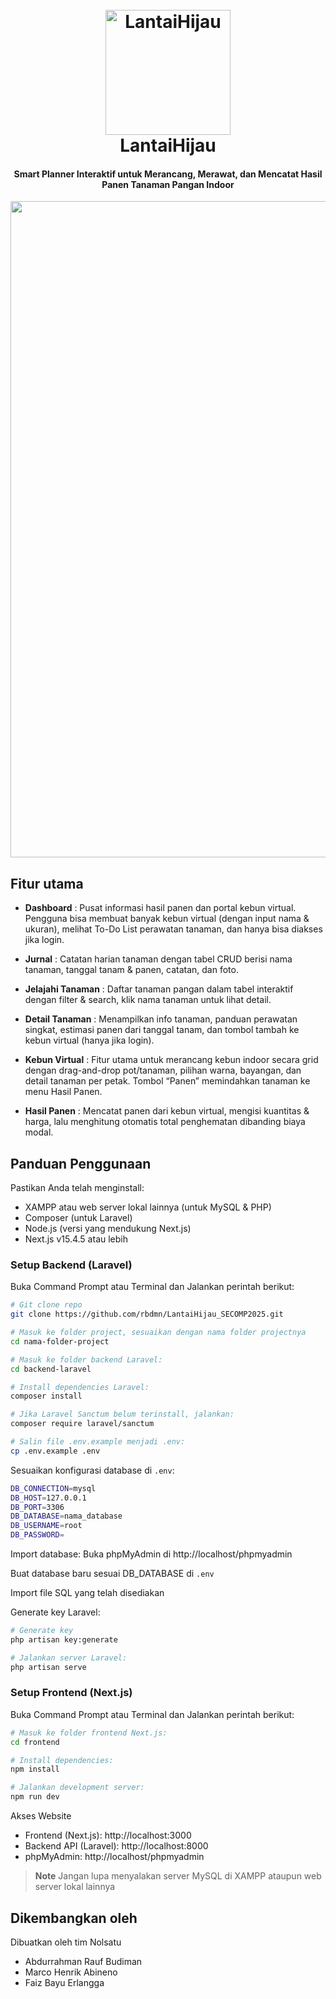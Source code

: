 
<h1 align="center">
  <br>
  <a href="http://www.amitmerchant.com/electron-markdownify"><img src="https://github.com/user-attachments/assets/e2af3f5d-c40c-4016-bf81-e14cae7902b0" alt="LantaiHijau" width="200"></a>
  <br>
  LantaiHijau
  <br>
</h1>

<h4 align="center">Smart Planner Interaktif untuk Merancang, Merawat, dan Mencatat Hasil Panen Tanaman Pangan Indoor</h4>

<img src="https://github.com/user-attachments/assets/1207a9d9-dce2-4df1-8aa5-c7b255a4b83b" height="1050" width="1050" />

## Fitur utama

* **Dashboard** : Pusat informasi hasil panen dan portal kebun virtual. Pengguna bisa membuat banyak kebun virtual (dengan input nama & ukuran), melihat To-Do List perawatan tanaman, dan hanya bisa diakses jika login.

* **Jurnal** : Catatan harian tanaman dengan tabel CRUD berisi nama tanaman, tanggal tanam & panen, catatan, dan foto.

* **Jelajahi Tanaman** : Daftar tanaman pangan dalam tabel interaktif dengan filter & search, klik nama tanaman untuk lihat detail.

* **Detail Tanaman** : Menampilkan info tanaman, panduan perawatan singkat, estimasi panen dari tanggal tanam, dan tombol tambah ke kebun virtual (hanya jika login).

* **Kebun Virtual** : Fitur utama untuk merancang kebun indoor secara grid dengan drag-and-drop pot/tanaman, pilihan warna, bayangan, dan detail tanaman per petak. Tombol “Panen” memindahkan tanaman ke menu Hasil Panen.

* **Hasil Panen** : Mencatat panen dari kebun virtual, mengisi kuantitas & harga, lalu menghitung otomatis total penghematan dibanding biaya modal.

## Panduan Penggunaan

Pastikan Anda telah menginstall:
- XAMPP atau web server lokal lainnya (untuk MySQL & PHP)
- Composer (untuk Laravel)
- Node.js (versi yang mendukung Next.js)
- Next.js v15.4.5 atau lebih

### Setup Backend (Laravel)

Buka Command Prompt atau Terminal dan Jalankan perintah berikut:

```bash
# Git clone repo
git clone https://github.com/rbdmn/LantaiHijau_SECOMP2025.git 

# Masuk ke folder project, sesuaikan dengan nama folder projectnya
cd nama-folder-project

# Masuk ke folder backend Laravel:
cd backend-laravel

# Install dependencies Laravel:
composer install

# Jika Laravel Sanctum belum terinstall, jalankan:
composer require laravel/sanctum

# Salin file .env.example menjadi .env:
cp .env.example .env
```

Sesuaikan konfigurasi database di `.env`:
```bash
DB_CONNECTION=mysql
DB_HOST=127.0.0.1
DB_PORT=3306
DB_DATABASE=nama_database
DB_USERNAME=root
DB_PASSWORD=
```

Import database:
Buka phpMyAdmin di http://localhost/phpmyadmin

Buat database baru sesuai DB_DATABASE di `.env`

Import file SQL yang telah disediakan

Generate key Laravel:
```bash
# Generate key
php artisan key:generate

# Jalankan server Laravel:
php artisan serve
```

### Setup Frontend (Next.js)

Buka Command Prompt atau Terminal dan Jalankan perintah berikut:

```bash
# Masuk ke folder frontend Next.js:
cd frontend

# Install dependencies:
npm install

# Jalankan development server:
npm run dev
```

Akses Website
- Frontend (Next.js): http://localhost:3000
- Backend API (Laravel): http://localhost:8000
- phpMyAdmin: http://localhost/phpmyadmin

> **Note**
> Jangan lupa menyalakan server MySQL di XAMPP ataupun web server lokal lainnya

## Dikembangkan oleh
Dibuatkan oleh tim Nolsatu
- Abdurrahman Rauf Budiman
- Marco Henrik Abineno
- Faiz Bayu Erlangga
